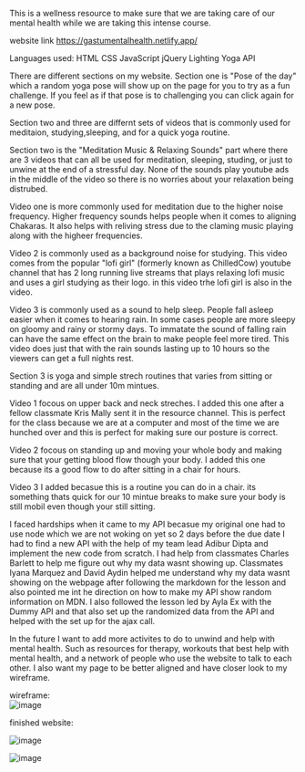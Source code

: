 This is a wellness resource to make sure that we are taking care of our mental health while we are taking this intense course. 

website link   https://gastumentalhealth.netlify.app/

Languages used: 
HTML
CSS 
JavaScript
jQuery
Lighting Yoga API

There are different sections on my website. Section one is "Pose of the day" which a random yoga pose will show up on the page for you to try as a fun challenge. If you feel as if that pose is to challenging you can click again for a new  pose.

Section two and three are differnt sets of videos that is commonly used for meditaion, studying,sleeping, and for a quick yoga routine. 

Section two is the "Meditation Music & Relaxing Sounds" part where there are 3 videos that can all be used for meditation, sleeping, studing, or just to unwine at the end of a stressful day. None of the sounds play youtube ads in the middle of the video so there is no worries about your relaxation being distrubed. 

Video one is more commonly used for meditation due to the higher noise frequency. Higher frequency sounds helps people when it comes to aligning Chakaras. It also helps with reliving stress due to the claming music playing along with the higheer frequencies.

Video 2 is commonly used as a background noise for studying. This video comes from the popular "lofi girl" (formerly known as ChilledCow) youtube channel that has 2 long running live streams that plays relaxing lofi music and uses a girl studying as their logo. in this video trhe lofi girl is also in the video.

Video 3 is commonly used as a sound to help sleep. People fall asleep easier when it comes to hearing rain. In some cases people are more sleepy on gloomy and rainy or stormy days. To immatate the sound of falling rain can have the same effect on the brain to make people feel more tired. This video does just that with the rain sounds lasting up to 10 hours so the viewers can get a full nights rest.


Section 3 is yoga and simple strech routines that varies from sitting or standing and are all under 10m mintues. 

Video 1 focous on upper back and neck streches. I added this one after a fellow classmate Kris Mally sent it in the resource channel. This is perfect for the class because we are at a computer and most of the time we are hunched over and this is perfect for making sure our posture is correct.

Video 2 focous on standing up and moving your whole body and making sure that your getting blood flow though your body. I added this one because its a good flow to do after sitting in a chair for hours.

Video 3 I added becasue this is a routine you can do in a chair. its something thats quick for our 10 mintue breaks to make sure your body is still mobil even though your still sitting.


I faced hardships when it came to my API becasue my original one had to use node which we are not woking on yet so 2 days before the due date I had to find a new API with the help of my team lead Adibur Dipta and implement the new code from scratch. I had help from classmates Charles Barlett to help me figure out why my data wasnt showing up. Classmates Iyana Marquez and David Aydin helped me understand why my data wasnt showing on the webpage after following the markdown for the lesson and also pointed me int he direction on how to make my API show random information on MDN. I also followed the lesson led by Ayla Ex with the Dummy API and that also set up the randomized data from the API and helped with the set up for the ajax call.


   In the future I want to add more activites to do to unwind and help with mental health. Such as resources for therapy, workouts that best help with mental health, and a network of people who use the website to talk to each other. I also want my page to be better aligned and have closer look to my wireframe. 
 
    
   wireframe:<br>
   ![image](https://user-images.githubusercontent.com/100636871/168098005-0ba372e2-ac5a-4a74-8913-13848c524071.png)

   
   finished website:
   
   ![image](https://user-images.githubusercontent.com/100636871/168097539-19988c9d-f3db-4062-9396-ad7181f913ce.png)
   
   ![image](https://user-images.githubusercontent.com/100636871/168101992-2d3269d6-fe33-4c16-9121-c2d93d597323.png)

